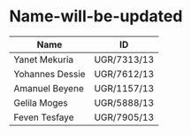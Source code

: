 # Name-will-be-updated

|     Name        |    ID       |
| --------------- | ----------- |
| Yanet Mekuria   | UGR/7313/13 |
| Yohannes Dessie | UGR/7612/13 |
| Amanuel Beyene  | UGR/1157/13 |
| Gelila Moges    | UGR/5888/13 |
| Feven Tesfaye   | UGR/7905/13 |
